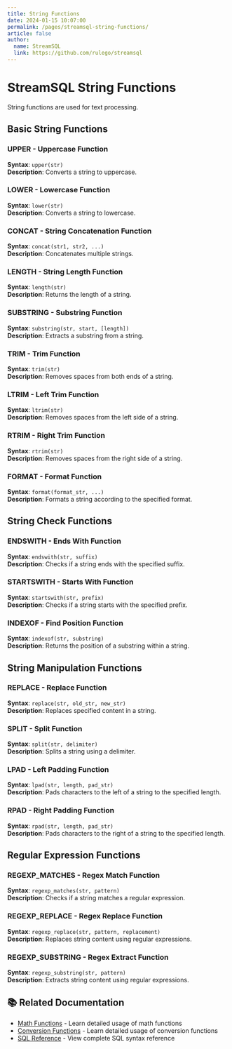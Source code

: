 ```yaml
---
title: String Functions
date: 2024-01-15 10:07:00
permalink: /pages/streamsql-string-functions/
article: false
author: 
  name: StreamSQL
  link: https://github.com/rulego/streamsql
---
```


# StreamSQL String Functions

String functions are used for text processing.

## Basic String Functions

### UPPER - Uppercase Function
**Syntax**: `upper(str)`  
**Description**: Converts a string to uppercase.  
 
### LOWER - Lowercase Function
**Syntax**: `lower(str)`  
**Description**: Converts a string to lowercase.  
 
### CONCAT - String Concatenation Function
**Syntax**: `concat(str1, str2, ...)`  
**Description**: Concatenates multiple strings.  
 
### LENGTH - String Length Function
**Syntax**: `length(str)`  
**Description**: Returns the length of a string.  
 
### SUBSTRING - Substring Function
**Syntax**: `substring(str, start, [length])`  
**Description**: Extracts a substring from a string.  
 
### TRIM - Trim Function
**Syntax**: `trim(str)`  
**Description**: Removes spaces from both ends of a string.  
 
### LTRIM - Left Trim Function
**Syntax**: `ltrim(str)`  
**Description**: Removes spaces from the left side of a string.  
 
### RTRIM - Right Trim Function
**Syntax**: `rtrim(str)`  
**Description**: Removes spaces from the right side of a string.  

### FORMAT - Format Function
**Syntax**: `format(format_str, ...)`  
**Description**: Formats a string according to the specified format.  

## String Check Functions

### ENDSWITH - Ends With Function
**Syntax**: `endswith(str, suffix)`  
**Description**: Checks if a string ends with the specified suffix.  

### STARTSWITH - Starts With Function
**Syntax**: `startswith(str, prefix)`  
**Description**: Checks if a string starts with the specified prefix.  

### INDEXOF - Find Position Function
**Syntax**: `indexof(str, substring)`  
**Description**: Returns the position of a substring within a string.  
 
## String Manipulation Functions

### REPLACE - Replace Function
**Syntax**: `replace(str, old_str, new_str)`  
**Description**: Replaces specified content in a string.  

### SPLIT - Split Function
**Syntax**: `split(str, delimiter)`  
**Description**: Splits a string using a delimiter.  
 
### LPAD - Left Padding Function
**Syntax**: `lpad(str, length, pad_str)`  
**Description**: Pads characters to the left of a string to the specified length.  
 
### RPAD - Right Padding Function
**Syntax**: `rpad(str, length, pad_str)`  
**Description**: Pads characters to the right of a string to the specified length.  
 
## Regular Expression Functions

### REGEXP_MATCHES - Regex Match Function
**Syntax**: `regexp_matches(str, pattern)`  
**Description**: Checks if a string matches a regular expression.  

### REGEXP_REPLACE - Regex Replace Function
**Syntax**: `regexp_replace(str, pattern, replacement)`  
**Description**: Replaces string content using regular expressions.  
 
### REGEXP_SUBSTRING - Regex Extract Function
**Syntax**: `regexp_substring(str, pattern)`  
**Description**: Extracts string content using regular expressions.  

## 📚 Related Documentation

- [Math Functions](/en/pages/streamsql-math-functions/) - Learn detailed usage of math functions
- [Conversion Functions](/en/pages/streamsql-conversion-functions/) - Learn detailed usage of conversion functions
- [SQL Reference](/en/pages/streamsql-sql/) - View complete SQL syntax reference